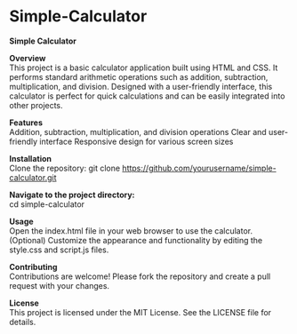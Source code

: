 # Simple-Calculator
<b>Simple Calculator</b><br>

<b>Overview</b><br>
This project is a basic calculator application built using HTML and CSS. It performs standard arithmetic operations such as addition, subtraction, multiplication, and division. Designed with a user-friendly interface, this calculator is perfect for quick calculations and can be easily integrated into other projects.

<b>Features</b><br>
Addition, subtraction, multiplication, and division operations
Clear and user-friendly interface
Responsive design for various screen sizes

<b>Installation</b><br>
Clone the repository:
git clone https://github.com/yourusername/simple-calculator.git

<b>Navigate to the project directory:</b><br>
cd simple-calculator

<b>Usage</b><br>
Open the index.html file in your web browser to use the calculator.
(Optional) Customize the appearance and functionality by editing the style.css and script.js files.

<b>Contributing</b><br>
Contributions are welcome! Please fork the repository and create a pull request with your changes.

<b>License</b><br>
This project is licensed under the MIT License. See the LICENSE file for details.
